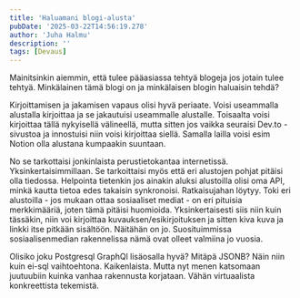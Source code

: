 ```yaml
---
title: 'Haluamani blogi-alusta'
pubDate: '2025-03-22T14:56:19.278'
author: 'Juha Halmu'
description: ''
tags: [Devaus]
---
```

Mainitsinkin aiemmin, että tulee pääasiassa tehtyä blogeja jos jotain tulee tehtyä. Minkälainen tämä blogi on ja minkälaisen blogin haluaisin tehdä?

Kirjoittamisen ja jakamisen vapaus olisi hyvä periaate. Voisi useammalla alustalla kirjoittaa ja se jakautuisi useammalle alustalle. Toisaalta voisi kirjoittaa tällä nykyisellä välineellä, mutta sitten jos vaikka seuraisi Dev.to -sivustoa ja innostuisi niin voisi kirjoittaa siellä. Samalla lailla voisi esim Notion olla alustana kumpaakin suuntaan.

No se tarkottaisi jonkinlaista perustietokantaa internetissä. Yksinkertaisimmillaan. Se tarkoittaisi myös että eri alustojen pohjat pitäisi olla tiedossa. Helpointa tietenkin jos ainakin aluksi alustoilla olisi oma API, minkä kautta tietoa edes takaisin synkronoisi. Ratkaisujahan löytyy. Toki eri alustoilla - jos mukaan ottaa sosiaaliset mediat - on eri pituisia merkkimääriä, joten tämä pitäisi huomioida. Yksinkertaisesti siis niin kuin tässäkin, niin voi kirjoittaa kuvauksen/esikirjoituksen ja sitten kiva kuva ja linkki itse pitkään sisältöön. Näitähän on jo. Suosituimmissa sosiaalisenmedian rakennelissa nämä ovat olleet valmiina jo vuosia. 

Olisiko joku Postgresql GraphQl lisäosalla hyvä?  Mitäpä JSONB? Näin niin kuin ei-sql vaihtoehtona. Kaikenlaista. Mutta nyt menen katsomaan juutuubiin kuinka vanhaa rakennusta korjataan. Vähän virtuaalista konkreettista tekemistä.